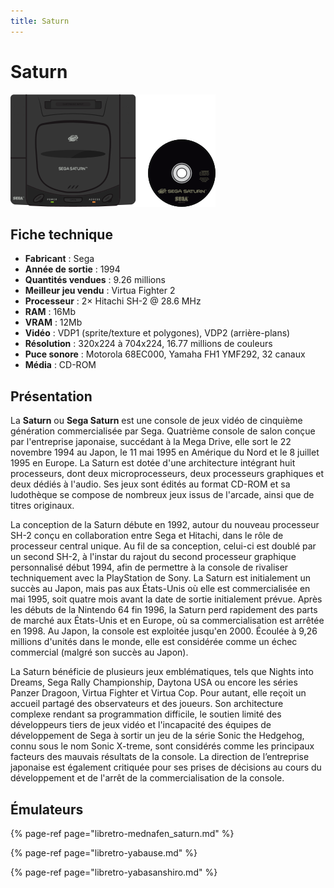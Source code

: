 ```yaml
---
title: Saturn
---
```


# Saturn

![](./saturn/saturn.svg)

## Fiche technique

* **Fabricant** : Sega
* **Année de sortie** : 1994
* **Quantités vendues** : 9.26 millions
* **Meilleur jeu vendu** : Virtua Fighter 2
* **Processeur** : 2× Hitachi SH-2 @ 28.6 MHz
* **RAM** : 16Mb
* **VRAM** : 12Mb
* **Vidéo** : VDP1 \(sprite/texture et polygones\), VDP2 \(arrière-plans\)
* **Résolution** : 320x224 à 704x224, 16.77 millions de couleurs
* **Puce sonore** : Motorola 68EC000, Yamaha FH1 YMF292, 32 canaux
* **Média** : CD-ROM

## Présentation

La **Saturn** ou **Sega Saturn** est une console de jeux vidéo de cinquième génération commercialisée par Sega. Quatrième console de salon conçue par l'entreprise japonaise, succédant à la Mega Drive, elle sort le 22 novembre 1994 au Japon, le 11 mai 1995 en Amérique du Nord et le 8 juillet 1995 en Europe. La Saturn est dotée d'une architecture intégrant huit processeurs, dont deux microprocesseurs, deux processeurs graphiques et deux dédiés à l'audio. Ses jeux sont édités au format CD-ROM et sa ludothèque se compose de nombreux jeux issus de l'arcade, ainsi que de titres originaux.

La conception de la Saturn débute en 1992, autour du nouveau processeur SH-2 conçu en collaboration entre Sega et Hitachi, dans le rôle de processeur central unique. Au fil de sa conception, celui-ci est doublé par un second SH-2, à l'instar du rajout du second processeur graphique personnalisé début 1994, afin de permettre à la console de rivaliser techniquement avec la PlayStation de Sony. La Saturn est initialement un succès au Japon, mais pas aux États-Unis où elle est commercialisée en mai 1995, soit quatre mois avant la date de sortie initialement prévue. Après les débuts de la Nintendo 64 fin 1996, la Saturn perd rapidement des parts de marché aux États-Unis et en Europe, où sa commercialisation est arrêtée en 1998. Au Japon, la console est exploitée jusqu'en 2000. Écoulée à 9,26 millions d'unités dans le monde, elle est considérée comme un échec commercial \(malgré son succès au Japon\).

La Saturn bénéficie de plusieurs jeux emblématiques, tels que Nights into Dreams, Sega Rally Championship, Daytona USA ou encore les séries Panzer Dragoon, Virtua Fighter et Virtua Cop. Pour autant, elle reçoit un accueil partagé des observateurs et des joueurs. Son architecture complexe rendant sa programmation difficile, le soutien limité des développeurs tiers de jeux vidéo et l'incapacité des équipes de développement de Sega à sortir un jeu de la série Sonic the Hedgehog, connu sous le nom Sonic X-treme, sont considérés comme les principaux facteurs des mauvais résultats de la console. La direction de l’entreprise japonaise est également critiquée pour ses prises de décisions au cours du développement et de l'arrêt de la commercialisation de la console.

## Émulateurs

{% page-ref page="libretro-mednafen\_saturn.md" %}

{% page-ref page="libretro-yabause.md" %}

{% page-ref page="libretro-yabasanshiro.md" %}

